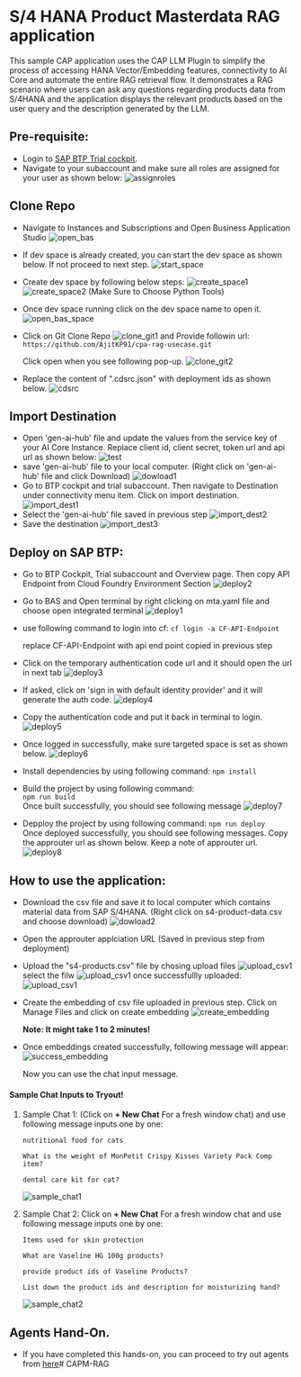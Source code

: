 #  S/4 HANA Product Masterdata RAG application

This sample CAP application uses the CAP LLM Plugin to simplify the process of accessing HANA Vector/Embedding features, connectivity to AI Core and automate the entire RAG retrieval flow. It demonstrates a RAG scenario where users can ask any questions regarding products data from S/4HANA and the application displays the relevant products based on the user query and the description generated by the LLM.

## Pre-requisite:

-   Login to [SAP BTP Trial cockpit](https://account.hanatrial.ondemand.com/trial/#/home/trial).
-   Navigate to your subaccount and make sure all roles are assigned for your user as shown below:
![assignroles](images/assignroles.png)

## Clone Repo

-   Navigate to Instances and Subscriptions and Open Business Application Studio
    ![open_bas](images/open_bas.png)

-   If dev space is already created, you can start the dev space as shown below. If not proceed to next step. 
    ![start_space](images/start_space.png)

-   Create dev space by following below steps:
    ![create_space1](images/create_space1.png)
    ![create_space2](images/create_space2.png)
    (Make Sure to Choose Python Tools)

-   Once dev space running click on the dev space name to open it.
    ![open_bas_space](images/open_bas_space.png)

-   Click on Git Clone Repo 
    ![clone_git1](images/clone_git1.png)
    and Provide followin url:
    `https://github.com/AjitKP91/cpa-rag-usecase.git`    
    
    Click open when you see following pop-up.
    ![clone_git2](images/clone_git2.png)
    
-   Replace the content of  ".cdsrc.json" with deployment ids as shown below.
    ![cdsrc](images/update-cdsrc.png)

## Import Destination
-   Open 'gen-ai-hub' file and update the values from the service key of your AI Core Instance. Replace client id, client secret, token url and api url as shown below:
    ![test](images/replace-destination-w-key.png)
-   save 'gen-ai-hub' file to your local computer. (Right click on 'gen-ai-hub' file and click Download)
    ![dowload1](images/dowload1.png)
-   Go to BTP cockpit and trial subaccount. Then navigate to Destination under connectivity menu item. Click on import destination.
    ![import_dest1](images/import_dest1.png)
-   Select the 'gen-ai-hub' file saved in previous step
    ![import_dest2](images/import_dest2.png)
-   Save the destination
    ![import_dest3](images/import_dest3.png)


## Deploy on SAP BTP:
-   Go to BTP Cockpit, Trial subaccount and Overview page. Then copy API Endpoint from Cloud Foundry Environment Section
    ![deploy2](images/deploy2.png)
-   Go to BAS and Open terminal by right clicking on mta.yaml file and choose open integrated terminal
    ![deploy1](images/deploy1.png)
-   use following command to login into cf:
    `cf login -a CF-API-Endpoint`    
    
    replace CF-API-Endpoint with api end point copied in previous step
-   Click on the temporary authentication code url and it should open the url in next tab
    ![deploy3](images/deploy3.png)
-   If asked, click on 'sign in with default identity provider' and it will generate the auth code.
    ![deploy4](images/deploy4.png)
-   Copy the authentication code and put it back in terminal to login.
    ![deploy5](images/deploy5.png)
-   Once logged in successfully, make sure targeted space is set as shown below.
    ![deploy6](images/deploy6.png)
-   Install dependencies by using following command:
    `npm install`
-   Build the project by using following command:    
    `npm run build`     
    Once built successfully, you should see following message
    ![deploy7](images/deploy7.png)
-   Depploy the project by using following command:
    `npm run deploy`    
    Once deployed successfully, you should see following messages. Copy the approuter url as shown below. Keep a note of approuter url.
    ![deploy8](images/deploy8.png)

## How to use the application:
-   Download the csv file and save it to local computer which contains material data from SAP S/4HANA. (Right click on s4-product-data.csv and choose download)
    ![dowload2](images/dowload2.png)
-   Open the approuter applciation URL (Saved in previous step from deployment)
-   Upload the "s4-products.csv" file by chosing upload files
    ![upload_csv1](images/upload_csv1.png)
    select the filw
    ![upload_csv1](images/upload_csv2.png)
    once successfullly uploaded:
    ![upload_csv1](images/upload_csv3.png)
-   Create the embedding of csv file uploaded in previous step. Click on Manage Files and click on create embedding
    ![create_embedding](images/create_embedding.png)

    **Note: It might take 1 to 2 minutes!**
-   Once embeddings created successfully, following message will appear:
    ![success_embedding](images/success_embedding.png)

    Now you can use the chat input message. 

#### Sample Chat Inputs to Tryout!

1. Sample Chat 1: (Click on **+ New Chat** For a fresh window chat) and use following message inputs one by one:            
    ```
    nutritional food for cats
    ``` 
    ```
    What is the weight of MonPetit Crispy Kisses Variety Pack Comp item?
    ```
    ```
    dental care kit for cat?
    ```
    ![sample_chat1](images/sample_chat1.png)
 
2. Sample Chat 2: Click on **+ New Chat** For a fresh window chat and use following message inputs  one by one:    
    ```
    Items used for skin protection
    ```
    ```
    What are Vaseline HG 100g products?
    ```
    ```
    provide product ids of Vaseline Products?
    ```
    ```
    List down the product ids and description for moisturizing hand?
    ```
    ![sample_chat2](images/sample_chat2.png)


## Agents Hand-On. 
-   If you have completed this hands-on, you can proceed to try out agents from [here](./agents/README.md)#   C A P M - R A G  
 
